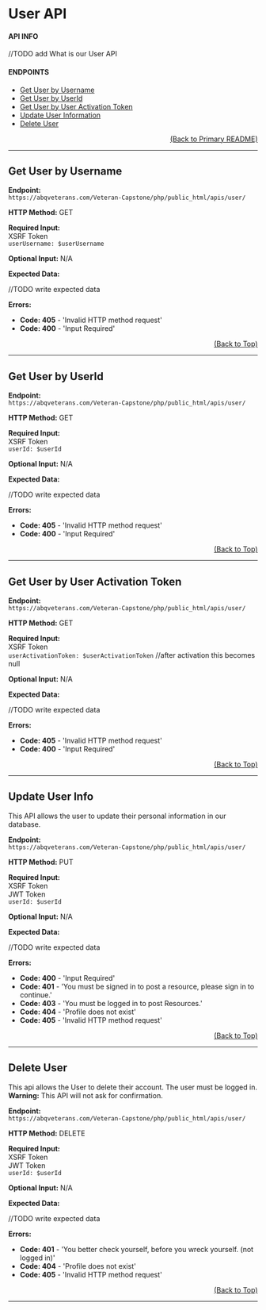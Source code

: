 # User API

#### API INFO
//TODO add What is our User API

#### ENDPOINTS
* [Get User by Username]()
* [Get User by UserId]()
* [Get User by User Activation Token]()
* [Update User Information]()
* [Delete User]()



[<p align="right">(Back to Primary README)</p>](https://github.com/Veteran-Capstone-Group/Veteran-Resource-WebApp#ABQ-Veterans)

---

## Get User by Username

**Endpoint:**   
`https://abqveterans.com/Veteran-Capstone/php/public_html/apis/user/`

**HTTP Method:** GET  

**Required Input:**  
XSRF Token   
`userUsername: $userUsername`  

**Optional Input:** N/A 

**Expected Data:** 
  
 //TODO write expected data
 
**Errors:**   
* **Code: 405** - 'Invalid HTTP method request'  
* **Code: 400** - 'Input Required'  

[<p align="right">(Back to Top)</p>](https://github.com/Veteran-Capstone-Group/Veteran-Resource-WebApp/tree/master/php/public_html/apis/category#Category-API)

---

## Get User by UserId

**Endpoint:**   
`https://abqveterans.com/Veteran-Capstone/php/public_html/apis/user/`

**HTTP Method:** GET  

**Required Input:**  
XSRF Token   
`userId: $userId`  

**Optional Input:** N/A 

**Expected Data:** 
  
 //TODO write expected data
 
**Errors:**   
* **Code: 405** - 'Invalid HTTP method request'  
* **Code: 400** - 'Input Required'  

[<p align="right">(Back to Top)</p>](https://github.com/Veteran-Capstone-Group/Veteran-Resource-WebApp/tree/master/php/public_html/apis/category#Category-API)

---

## Get User by User Activation Token

**Endpoint:**   
`https://abqveterans.com/Veteran-Capstone/php/public_html/apis/user/`

**HTTP Method:** GET  

**Required Input:**  
XSRF Token   
`userActivationToken: $userActivationToken`  //after activation this becomes null

**Optional Input:** N/A 

**Expected Data:** 
  
 //TODO write expected data
 
**Errors:**   
* **Code: 405** - 'Invalid HTTP method request'  
* **Code: 400** - 'Input Required'  

[<p align="right">(Back to Top)</p>](https://github.com/Veteran-Capstone-Group/Veteran-Resource-WebApp/tree/master/php/public_html/apis/category#Category-API)

---

## Update User Info

This API allows the user to update their personal information in our database.

**Endpoint:**   
`https://abqveterans.com/Veteran-Capstone/php/public_html/apis/user/`

**HTTP Method:** PUT    

**Required Input:**  
XSRF Token   
JWT Token  
`userId: $userId`      

**Optional Input:** N/A 

**Expected Data:** 
  
 //TODO write expected data
 
**Errors:**   
 
* **Code: 400** - 'Input Required'  
* **Code: 401** - 'You must be signed in to post a resource, please sign in to continue.'
* **Code: 403** - 'You must be logged in to post Resources.'  
* **Code: 404** - 'Profile does not exist'   
* **Code: 405** - 'Invalid HTTP method request'  

[<p align="right">(Back to Top)</p>](https://github.com/Veteran-Capstone-Group/Veteran-Resource-WebApp/tree/master/php/public_html/apis/category#Category-API)

---

## Delete User

This api allows the User to delete their account. The user must be logged in.   
**Warning:** This API will not ask for confirmation.

**Endpoint:**   
`https://abqveterans.com/Veteran-Capstone/php/public_html/apis/user/`

**HTTP Method:** DELETE  

**Required Input:**  
XSRF Token   
JWT Token  
`userId: $userId`          

**Optional Input:** N/A 

**Expected Data:** 
  
 //TODO write expected data
 
**Errors:**   
   
 * **Code: 401** - 'You better check yourself, before you wreck yourself. (not logged in)'
 * **Code: 404** - 'Profile does not exist'   
 * **Code: 405** - 'Invalid HTTP method request' 

[<p align="right">(Back to Top)</p>](https://github.com/Veteran-Capstone-Group/Veteran-Resource-WebApp/tree/master/php/public_html/apis/category#Category-API)

---
